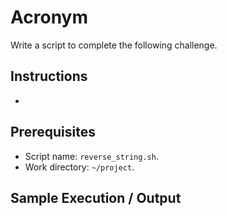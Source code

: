 # Acronym

Write a script to complete the following challenge.

## Instructions

- 

## Prerequisites

- Script name: `reverse_string.sh`.
- Work directory: `~/project`.

## Sample Execution / Output

